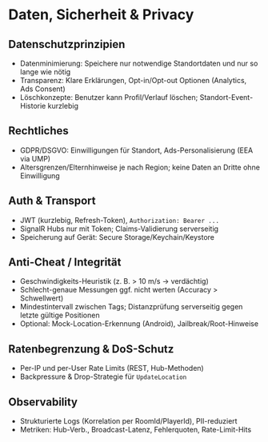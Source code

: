 # Daten, Sicherheit & Privacy

## Datenschutzprinzipien
- Datenminimierung: Speichere nur notwendige Standortdaten und nur so lange wie nötig
- Transparenz: Klare Erklärungen, Opt-in/Opt-out Optionen (Analytics, Ads Consent)
- Löschkonzepte: Benutzer kann Profil/Verlauf löschen; Standort-Event-Historie kurzlebig

## Rechtliches
- GDPR/DSGVO: Einwilligungen für Standort, Ads-Personalisierung (EEA via UMP)
- Altersgrenzen/Elternhinweise je nach Region; keine Daten an Dritte ohne Einwilligung

## Auth & Transport
- JWT (kurzlebig, Refresh-Token), `Authorization: Bearer ...`
- SignalR Hubs nur mit Token; Claims-Validierung serverseitig
- Speicherung auf Gerät: Secure Storage/Keychain/Keystore

## Anti-Cheat / Integrität
- Geschwindigkeits-Heuristik (z. B. > 10 m/s → verdächtig)
- Schlecht-genaue Messungen ggf. nicht werten (Accuracy > Schwellwert)
- Mindestintervall zwischen Tags; Distanzprüfung serverseitig gegen letzte gültige Positionen
- Optional: Mock-Location-Erkennung (Android), Jailbreak/Root-Hinweise

## Ratenbegrenzung & DoS-Schutz
- Per-IP und per-User Rate Limits (REST, Hub-Methoden)
- Backpressure & Drop-Strategie für `UpdateLocation`

## Observability
- Strukturierte Logs (Korrelation per RoomId/PlayerId), PII-reduziert
- Metriken: Hub-Verb., Broadcast-Latenz, Fehlerquoten, Rate-Limit-Hits

